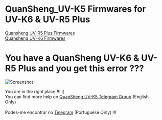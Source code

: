 # QuanSheng_UV-K5 Firmwares for UV-K6 & UV-R5 Plus

[Quansheng UV-R5 Plus Firmwares](https://github.com/spm81/Quansheng_UV-K5/tree/main/Firmware/UV-5R%20Plus)<br>
[Quansheng UV-K6 Firmwares](https://github.com/spm81/Quansheng_UV-K5/tree/main/Firmware/UV-K6)


# You have a QuanSheng UV-K6 & UV-R5 Plus and you get this error ???
![Screenshot](https://raw.githubusercontent.com/spm81/Quansheng_UV-K5/main/photos/fwerror.jpg)

You are in the right place !!! :) <br>
You can find more help on [QuanSheng UV-K5 Telegram Group](https://t.me/quansheng_uvk5_en) (English Only)<br><br>
Podes-me encontrar no [Telegram](https://t.me/PMR446PT) (Portuguese Only) !!!<br><br>



